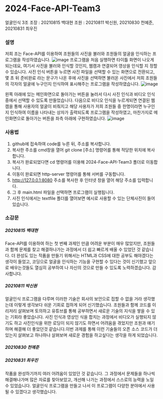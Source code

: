 # 2024-Face-API-Team3
얼굴인식 3조
조장 : 20210815 백대현 조원 : 20210811 박신원, 20210830 천예준, 20210831 최우진

### 설명
저희 조는 Face-API를 이용하여 조원들의 사진을 불러와 조원들의 얼굴을 인식하는 프로그램을 작성하였습니다.
![image](https://github.com/100DH/2024-Face-API-Team3/assets/93199016/569bb5f7-3df9-4212-bba6-ee106eaa9283)
프로그램을 처음 실행하면 타이틀 화면이 나오게 되는데요, 여기서 사진을 불러와 인식할 것인지, 웹캠과 연결되어 영상을 인식할 지 정할 수 있습니다.
사진 인식 버튼을 누르면 사진 파일을 선택할 수 있는 화면으로 전환되고, 몇 초 뒤 준비완료 라는 문구가 나온 후에 사진을 선택하면 불러온 사진에서
저희 조원들의 각자의 얼굴에 누구인지 인식하여 표시해주는 프로그램을 작성하였습니다.
![image](https://github.com/100DH/2024-Face-API-Team3/assets/93199016/c1197143-e080-430e-9a02-bd2fe6b8e5ae)

왼쪽 아래에 있는 메인화면으로 돌아가는 버튼을 눌러서 다시 사진 인식과 비디오 인식중에서 선택할 수 있도록 만들었습니다.
다음으로 비디오 인식을 누르게되면 연결된 웹캠을 통해 사용자의 얼굴이 비춰지고 해당 사용자가 저희 조원들 중 한명이라면 누구인지 인식하여
이름을 나타내는 상자가 출력되도록 프로그램을 작성하였고, 마찬가지로 메인화면으로 돌아가는 버튼을 좌측 아래에 구현하였습니다.
![image](https://github.com/100DH/2024-Face-API-Team3/assets/93199016/84ed533e-324b-4623-abf5-5a05c43f60c4)

### 사용법
1. github에 접속하여 code를 누른 뒤, 주소를 복사합니다.
2. 복사한 주소를 cmd창을 열어 git clone [주소] 명령어를 통해 적당한 위치에 복사합니다.
3. 복사가 완료되었다면 cd 명령어를 이용해 2024-Face-API-Team3 폴더로 이동합니다.
4. 이동이 완료되면 http-server 명령어를 통해 서버를 구동합니다.
5. http://127.0.0.1:8080 주소를 복사한 후 인터넷 창을 열어 해당 주소를 입력합니다.
6. 그 후 main.html 파일을 선택하면 프로그램이 실행됩니다.
7. 사진 인식에서는 textfile 폴더를 열어보면 예시로 사용할 수 있는 단체사진이 들어있습니다.

### 소감문
##### 20210815 백대현
Face-API를 이용하여 하는 첫 번째 과제인 만큼 어려운 부분이 매우 많았지만, 조원들과 함께 문제를 찾고 해결하나가는 과정에서 더 쉽고 빠르게 배울 수 있었던 것 같습니다. 더 완성도 있는 작품을 만들기 위해서는 HTML과 CSS에 대한 공부도 해야겠다는 생각이 들었고, 코딩으로 얼굴을 인식하는 기능을 구현할 수 있다는 것이 신기했고 앞으로 배우는것들도 열심히 공부하여 나 자신의 것으로 만들 수 있도록 노력하겠습니다. 감사합니다.

##### 20210811 박신원
얼굴인식 프로그램을 다루며 이러한 기술은 회사의 보안으로 접할 수 없을 거라 생각했는데 이렇게 생각보다 쉬운 기회로 접하게 되어 신기했습니다. 조원들과 함께 코드를 이리저리 살펴보며 토의하고 유튜브를 통해 공부하면서 새로운 기술의 지식을 쌓을 수 있는 기회라 좋았습니다.
사진 인식과 영상인 식을 합치는 과정에서 비디오가 실행되지 않기도 하고 사진인식을 위한 로딩이 되지 않기도 하면서 어려움을 겪었지만 조원과 얘기하며 해결해 더 좋았던것 같습니다.이번 과제를 통해 이런 기술들의 오픈 소스 코드가 더 있는지 살펴보고 하나하나 살펴보며 새로운 경험을 하고싶다는 생각을 하게 되었습니다.

##### 20210830 천예준


##### 20210831 최우진
작품을 완성하기까지 여러 어려움이 있었던 것 같습니다. 그 과정에서 문제들을 하나씩 해결해나가며 많은 자료를 찾아보았고, 개선해 나가는 과정에서 스스로의 능력을 노일 수 있었습니다. 얼굴인식 프로그램을 만들고 나서 이 프로그램이 다양한 분야에서 사용될 수 있겠다고 생각했습니다.

